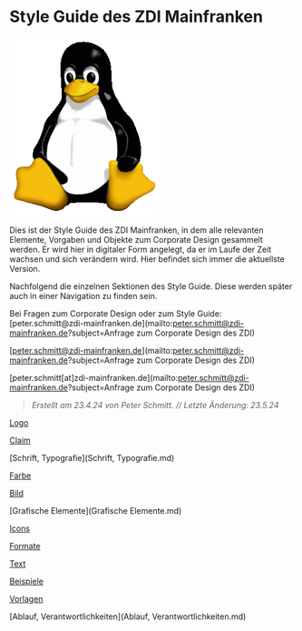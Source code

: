 # Style Guide des ZDI Mainfranken

![Tux, the Linux mascot](/images/tux.png)

Dies ist der Style Guide des ZDI Mainfranken, in dem alle relevanten Elemente, Vorgaben und Objekte zum Corporate Design gesammelt werden. Er wird hier in digitaler Form angelegt, da er im Laufe der Zeit wachsen und sich verändern wird. Hier befindet sich immer die aktuellste Version.

Nachfolgend die einzelnen Sektionen des Style Guide. Diese werden später auch in einer Navigation zu finden sein.

Bei Fragen zum Corporate Design oder zum Style Guide:
[peter.schmitt\@zdi-mainfranken.de](mailto:peter.schmitt@zdi-mainfranken.de?subject=Anfrage zum Corporate Design des ZDI)

[peter.schmitt@zdi-mainfranken.de](mailto:peter.schmitt@zdi-mainfranken.de?subject=Anfrage zum Corporate Design des ZDI)

[peter.schmitt\[at\]zdi-mainfranken.de](mailto:peter.schmitt@zdi-mainfranken.de?subject=Anfrage zum Corporate Design des ZDI)

> *Erstellt am 23.4.24 von Peter Schmitt. // Letzte Änderung: 23.5.24*

[Logo](Logo.md)

[Claim](Claim.md)

[Schrift, Typografie](Schrift\, Typografie.md)

[Farbe](Farbe.md)

[Bild](Bild.md)

[Grafische Elemente](Grafische Elemente.md)

[Icons](Icons.md)

[Formate](Formate.md)

[Text](Text.md)

[Beispiele](Beispiele.md)

[Vorlagen](Vorlagen.md)

[Ablauf, Verantwortlichkeiten](Ablauf\, Verantwortlichkeiten.md)